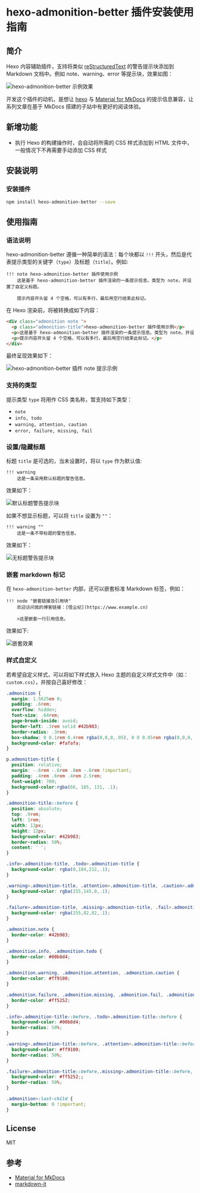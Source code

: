 # hexo-admonition-better 插件安装使用指南

## 简介

Hexo 内容辅助插件，支持将类似 [reStructuredText](https://docutils.sourceforge.io/docs/ref/rst/directives.html) 的警告提示块添加到 Markdown 文档中。例如 note、warning、error 等提示块，效果如图：

![hexo-admonition-better 示例效果](https://raw.githubusercontent.com/rqh656418510/hexo-admonition-better/master/screenshot/demo.png)

开发这个插件的动机，是想让 [hexo](https://hexo.io) 与 [Material for MkDocs](https://squidfunk.github.io/mkdocs-material/extensions/admonition/) 的提示信息兼容，让系列文章在基于 MkDocs 搭建的子站中有更好的阅读体验。

## 新增功能

- 执行 Hexo 的构建操作时，会自动将所需的 CSS 样式添加到 HTML 文件中，一般情况下不再需要手动添加 CSS 样式

## 安装说明

### 安装插件

```bash
npm install hexo-admonition-better --save
```

## 使用指南

### 语法说明

hexo-admonition-better 遵循一种简单的语法：每个块都以 `!!!` 开头，然后是代表提示类型的关键字（`type`）及标题（`title`）。例如:

```text
!!! note hexo-admonition-better 插件使用示例
    这是基于 hexo-admonition-better 插件渲染的一条提示信息。类型为 note，并设置了自定义标题。

    提示内容开头留 4 个空格，可以有多行，最后用空行结束此标记。

```

在 Hexo 渲染前，将被转换成如下内容：

```html
<div class="admonition note ">
  <p class="admonition-title">hexo-admonition-better 插件使用示例</p>
  <p>这是基于 hexo-admonition-better 插件渲染的一条提示信息。类型为 note，并设置了自定义标题。</p>
  <p>提示内容开头留 4 个空格，可以有多行，最后用空行结束此标记。</p>
</div>
```

最终呈现效果如下：

![hexo-admonition-better 插件 note 提示示例](https://raw.githubusercontent.com/rqh656418510/hexo-admonition-better/master/screenshot/note.png)

### 支持的类型

提示类型 `type` 将用作 CSS 类名称，暂支持如下类型：

- `note`
- `info, todo`
- `warning, attention, caution`
- `error, failure, missing, fail`

### 设置/隐藏标题

标题 `title` 是可选的，当未设置时，将以 `type` 作为默认值:

```text
!!! warning
    这是一条采用默认标题的警告信息。
```

效果如下：

![默认标题警告提示块](https://raw.githubusercontent.com/rqh656418510/hexo-admonition-better/master/screenshot/warning.png)

如果不想显示标题，可以将 `title` 设置为 `""`：

```text
!!! warning ""
    这是一条不带标题的警告信息。
```

效果如下：

![无标题警告提示块](https://raw.githubusercontent.com/rqh656418510/hexo-admonition-better/master/screenshot/warning-no-title.png)

### 嵌套 markdown 标记

在 `hexo-admonition-better` 内部，还可以嵌套标准 Markdown 标签，例如：

```text
!!! node "嵌套链接及引用块"
    欢迎访问我的博客链接：[悟尘纪](https://www.example.cn)

    >这里嵌套一行引用信息。
```

效果如下:

![嵌套效果](https://raw.githubusercontent.com/rqh656418510/hexo-admonition-better/master/screenshot/nesting.png)

### 样式自定义

若希望自定义样式，可以将如下样式放入 Hexo 主题的自定义样式文件中（如：`custom.css`），并按自己喜好修改：

```css
.admonition {
  margin: 1.5625em 0;
  padding: .6rem;
  overflow: hidden;
  font-size: .64rem;
  page-break-inside: avoid;
  border-left: .3rem solid #42b983;
  border-radius: .3rem;
  box-shadow: 0 0.1rem 0.4rem rgba(0,0,0,.05), 0 0 0.05rem rgba(0,0,0,.1);
  background-color: #fafafa;
}

p.admonition-title {
  position: relative;
  margin: -.6rem -.6rem .8em -.6rem !important;
  padding: .4rem .6rem .4rem 2.5rem;
  font-weight: 700;
  background-color:rgba(66, 185, 131, .1);
}

.admonition-title::before {
  position: absolute;
  top: .9rem;
  left: 1rem;
  width: 12px;
  height: 12px;
  background-color: #42b983;
  border-radius: 50%;
  content: ' ';
}

.info>.admonition-title, .todo>.admonition-title {
  background-color: rgba(0,184,212,.1);
}

.warning>.admonition-title, .attention>.admonition-title, .caution>.admonition-title {
  background-color: rgba(255,145,0,.1);
}

.failure>.admonition-title, .missing>.admonition-title, .fail>.admonition-title, .error>.admonition-title {
  background-color: rgba(255,82,82,.1);
}

.admonition.note {
  border-color: #42b983;
}

.admonition.info, .admonition.todo {
  border-color: #00b8d4;
}

.admonition.warning, .admonition.attention, .admonition.caution {
  border-color: #ff9100;
}

.admonition.failure, .admonition.missing, .admonition.fail, .admonition.error {
  border-color: #ff5252;
}

.info>.admonition-title::before, .todo>.admonition-title::before {
  background-color: #00b8d4;
  border-radius: 50%;
}

.warning>.admonition-title::before, .attention>.admonition-title::before, .caution>.admonition-title::before {
  background-color: #ff9100;
  border-radius: 50%;
}

.failure>.admonition-title::before,.missing>.admonition-title::before,.fail>.admonition-title::before,.error>.admonition-title::before{
  background-color: #ff5252;;
  border-radius: 50%;
}

.admonition>:last-child {
  margin-bottom: 0 !important;
}
```

## License

MIT

## 参考

- [Material for MkDocs](https://squidfunk.github.io/mkdocs-material/extensions/admonition/)
- [markdown-it](https://github.com/markdown-it/markdown-it)
